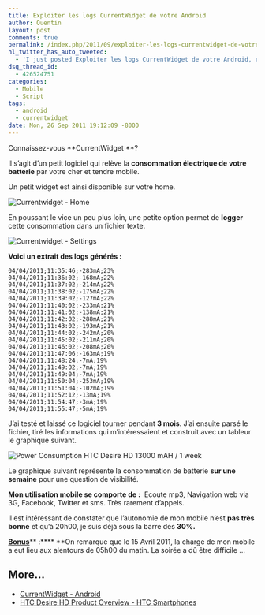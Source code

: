 ```yaml
---
title: Exploiter les logs CurrentWidget de votre Android
author: Quentin
layout: post
comments: true
permalink: /index.php/2011/09/exploiter-les-logs-currentwidget-de-votre-android/
hl_twitter_has_auto_tweeted:
  - 'I just posted Exploiter les logs CurrentWidget de votre Android, read it here: http://blog.quentinrousseau.fr/?p=245'
dsq_thread_id:
  - 426524751
categories:
  - Mobile
  - Script
tags:
  - android
  - currentwidget
date: Mon, 26 Sep 2011 19:12:09 -8000
---
```

Connaissez-vous **CurrentWidget **?

Il s&rsquo;agit d&rsquo;un petit logiciel qui relève la **consommation électrique de votre batterie** par votre cher et tendre mobile.

Un petit widget est ainsi disponible sur votre home.

![Currentwidget - Home](/assets/wp-content/uploads/2011/09/currentwidget-031-1-168x300.jpg)

En poussant le vice un peu plus loin, une petite option permet de **logger** cette consommation dans un fichier texte.

![Currentwidget - Settings](/assets/wp-content/uploads/2011/09/currentwidget-031-2-180x300.jpg)

**Voici un extrait des logs générés :**

```plain
04/04/2011;11:35:46;-283mA;23%
04/04/2011;11:36:02;-168mA;22%
04/04/2011;11:37:02;-214mA;22%
04/04/2011;11:38:02;-175mA;22%
04/04/2011;11:39:02;-127mA;22%
04/04/2011;11:40:02;-233mA;21%
04/04/2011;11:41:02;-138mA;21%
04/04/2011;11:42:02;-288mA;21%
04/04/2011;11:43:02;-193mA;21%
04/04/2011;11:44:02;-242mA;20%
04/04/2011;11:45:02;-211mA;20%
04/04/2011;11:46:02;-208mA;20%
04/04/2011;11:47:06;-163mA;19%
04/04/2011;11:48:24;-7mA;19%
04/04/2011;11:49:02;-7mA;19%
04/04/2011;11:49:04;-7mA;19%
04/04/2011;11:50:04;-253mA;19%
04/04/2011;11:51:04;-102mA;19%
04/04/2011;11:52:12;-13mA;19%
04/04/2011;11:54:47;-3mA;19%
04/04/2011;11:55:47;-5mA;19%
```

J&rsquo;ai testé et laissé ce logiciel tourner pendant **3 mois**. J&rsquo;ai ensuite parsé le fichier, tiré les informations qui m&rsquo;intéressaient et construit avec un tableur le graphique suivant.

![Power Consumption HTC Desire HD 13000 mAH / 1 week](/assets/wp-content/uploads/2011/09/Power-Consumption-HTC-Desire-HD-13000-mAH.png)

Le graphique suivant représente la consommation de batterie **sur une semaine** pour une question de visibilité.

**Mon utilisation mobile se comporte de :**  Ecoute mp3, Navigation web via 3G, Facebook, Twitter et sms. Très rarement d&rsquo;appels.

Il est intéressant de constater que l&rsquo;autonomie de mon mobile n&rsquo;est **pas très bonne** et qu&rsquo;à 20h00, je suis déjà sous la barre des **30%.**

<span style="text-decoration: underline;"><strong>Bonus</strong></span>** :**** **On remarque que le 15 Avril 2011, la charge de mon mobile a eut lieu aux alentours de 05h00 du matin. La soirée a dû être difficile &#8230;

## More...

*   <a href="http://www.androidzoom.com/android_applications/tools/currentwidget_jsij.html" title="CurrentWidget - Android" rel="nofollow">CurrentWidget - Android</a>
*   <a href="http://www.htc.com/www/product/desirehd/overview.html" title="HTC Desire HD Product Overview - HTC Smartphones" rel="nofollow">HTC Desire HD Product Overview - HTC Smartphones</a>